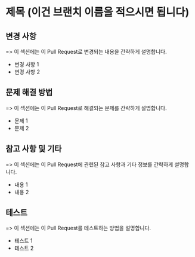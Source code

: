 # 제목 (이건 브랜치 이름을 적으시면 됩니다)

## 변경 사항

=> 이 섹션에는 이 Pull Request로 변경되는 내용을 간략하게 설명합니다.

- 변경 사항 1
- 변경 사항 2

## 문제 해결 방법

=> 이 섹션에는 이 Pull Request로 해결되는 문제를 간략하게 설명합니다.

- 문제 1
- 문제 2

## 참고 사항 및 기타

=> 이 섹션에는 이 Pull Request에 관련된 참고 사항과 기타 정보를 간략하게 설명합니다.

- 내용 1
- 내용 2

## 테스트

=> 이 섹션에는 이 Pull Request를 테스트하는 방법을 설명합니다.

- 테스트 1
- 테스트 2
